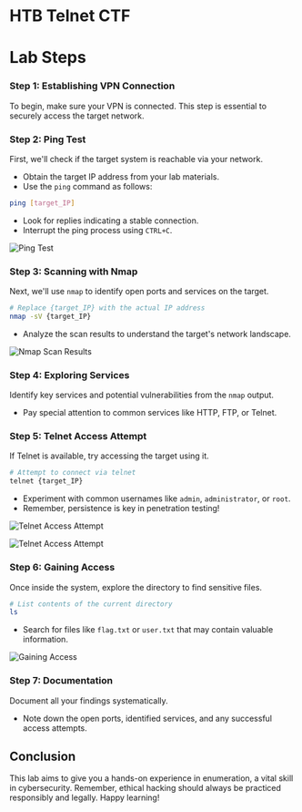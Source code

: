 # HTB Telnet CTF

# Lab Steps

### Step 1: Establishing VPN Connection
To begin, make sure your VPN is connected. This step is essential to securely access the target network.

### Step 2: Ping Test
First, we'll check if the target system is reachable via your network.

- Obtain the target IP address from your lab materials.
- Use the `ping` command as follows:

```bash
ping [target_IP]
```

- Look for replies indicating a stable connection.
- Interrupt the ping process using `CTRL+C`.

![Ping Test](https://github.com/ThiasCannon/CTFs/assets/141572056/6c1c1c9b-b647-430a-9370-72ab5fd74862)



### Step 3: Scanning with Nmap
Next, we'll use `nmap` to identify open ports and services on the target.

```bash
# Replace {target_IP} with the actual IP address
nmap -sV {target_IP}
```

- Analyze the scan results to understand the target's network landscape.

![Nmap Scan Results](https://github.com/ThiasCannon/CTFs/assets/141572056/4338d44c-a1a1-408f-b1be-7cc6da88205e)

### Step 4: Exploring Services
Identify key services and potential vulnerabilities from the `nmap` output.

- Pay special attention to common services like HTTP, FTP, or Telnet.

### Step 5: Telnet Access Attempt
If Telnet is available, try accessing the target using it.

```bash
# Attempt to connect via telnet
telnet {target_IP}
```

- Experiment with common usernames like `admin`, `administrator`, or `root`.
- Remember, persistence is key in penetration testing!

![Telnet Access Attempt](https://github.com/ThiasCannon/CTFs/assets/141572056/28b7ddcc-32d4-4dc0-acc5-8ca43d636d15)

![Telnet Access Attempt](https://github.com/ThiasCannon/CTFs/assets/141572056/9a2906fa-26ab-42d1-8e86-ffd0af9d391b) 

### Step 6: Gaining Access
Once inside the system, explore the directory to find sensitive files.

```bash
# List contents of the current directory
ls
```

- Search for files like `flag.txt` or `user.txt` that may contain valuable information.

![Gaining Access](https://github.com/ThiasCannon/CTFs/assets/141572056/83cf53cd-a99f-440b-b2c8-13a59ca5ee15)


### Step 7: Documentation
Document all your findings systematically.

- Note down the open ports, identified services, and any successful access attempts.

## Conclusion
This lab aims to give you a hands-on experience in enumeration, a vital skill in cybersecurity. Remember, ethical hacking should always be practiced responsibly and legally. Happy learning!
